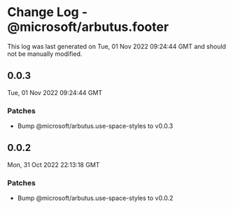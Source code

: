 # Change Log - @microsoft/arbutus.footer

This log was last generated on Tue, 01 Nov 2022 09:24:44 GMT and should not be manually modified.

<!-- Start content -->

## 0.0.3

Tue, 01 Nov 2022 09:24:44 GMT

### Patches

- Bump @microsoft/arbutus.use-space-styles to v0.0.3

## 0.0.2

Mon, 31 Oct 2022 22:13:18 GMT

### Patches

- Bump @microsoft/arbutus.use-space-styles to v0.0.2
